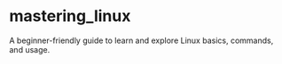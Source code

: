 # mastering_linux
A beginner-friendly guide to learn and explore Linux basics, commands, and usage.
